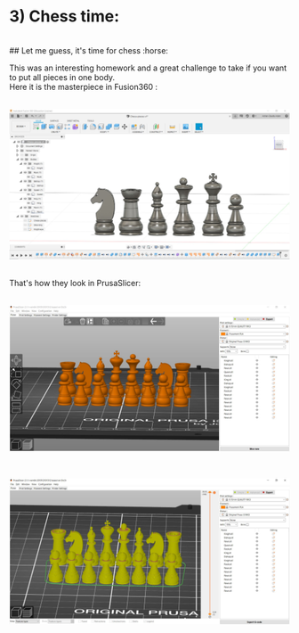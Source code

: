 # 3) Chess time:
<br>
## Let me guess, it's time for chess :horse:

This was an interesting homework and a great challenge to take if you want to put all pieces in one body. <br>
Here it is the masterpiece in Fusion360 :
<br><br>

![Chess-fusion](images/chess-pieces-fusion.JPG)

<br>
That's how they look in PrusaSlicer:
<br><br>

![Before-slice](images/before-slice.JPG)

<br>

![Sliced](images/sliced.JPG)
